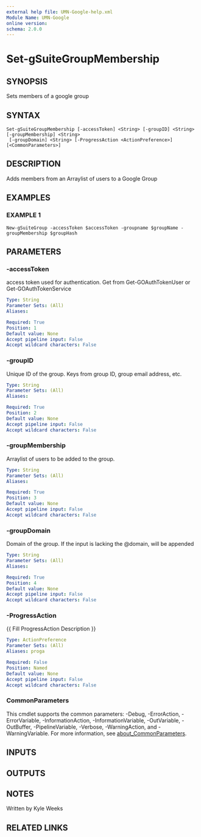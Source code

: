 ```yaml
---
external help file: UMN-Google-help.xml
Module Name: UMN-Google
online version:
schema: 2.0.0
---
```


# Set-gSuiteGroupMembership

## SYNOPSIS
Sets members of a google group

## SYNTAX

```
Set-gSuiteGroupMembership [-accessToken] <String> [-groupID] <String> [-groupMembership] <String>
 [-groupDomain] <String> [-ProgressAction <ActionPreference>] [<CommonParameters>]
```

## DESCRIPTION
Adds members from an Arraylist of users to a Google Group

## EXAMPLES

### EXAMPLE 1
```
New-gSuiteGroup -accessToken $accessToken -groupname $groupName -groupMembership $groupHash
```

## PARAMETERS

### -accessToken
access token used for authentication. 
Get from Get-GOAuthTokenUser or Get-GOAuthTokenService

```yaml
Type: String
Parameter Sets: (All)
Aliases:

Required: True
Position: 1
Default value: None
Accept pipeline input: False
Accept wildcard characters: False
```

### -groupID
Unique ID of the group.
Keys from group ID, group email address, etc.

```yaml
Type: String
Parameter Sets: (All)
Aliases:

Required: True
Position: 2
Default value: None
Accept pipeline input: False
Accept wildcard characters: False
```

### -groupMembership
Arraylist of users to be added to the group.

```yaml
Type: String
Parameter Sets: (All)
Aliases:

Required: True
Position: 3
Default value: None
Accept pipeline input: False
Accept wildcard characters: False
```

### -groupDomain
Domain of the group.
If the input is lacking the @domain, will be appended

```yaml
Type: String
Parameter Sets: (All)
Aliases:

Required: True
Position: 4
Default value: None
Accept pipeline input: False
Accept wildcard characters: False
```

### -ProgressAction
{{ Fill ProgressAction Description }}

```yaml
Type: ActionPreference
Parameter Sets: (All)
Aliases: proga

Required: False
Position: Named
Default value: None
Accept pipeline input: False
Accept wildcard characters: False
```

### CommonParameters
This cmdlet supports the common parameters: -Debug, -ErrorAction, -ErrorVariable, -InformationAction, -InformationVariable, -OutVariable, -OutBuffer, -PipelineVariable, -Verbose, -WarningAction, and -WarningVariable. For more information, see [about_CommonParameters](http://go.microsoft.com/fwlink/?LinkID=113216).

## INPUTS

## OUTPUTS

## NOTES
Written by Kyle Weeks

## RELATED LINKS
